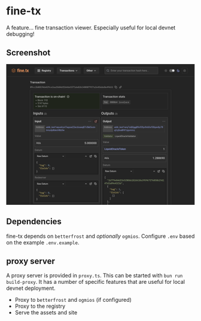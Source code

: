 # fine-tx

A feature... fine transaction viewer. Especially useful for local devnet debugging!

## Screenshot

![Screenshot](./screenshot.png)

## Dependencies

fine-tx depends on `betterfrost` and _optionally_ `ogmios`. Configure `.env` based on the example `.env.example`.

## proxy server

A proxy server is provided in `proxy.ts`. This can be started with `bun run build-proxy`. It has a number of specific features that are
useful for local devnet deployment.

- Proxy to `betterfrost` and `ogmios` (if configured)
- Proxy to the registry
- Serve the assets and site
